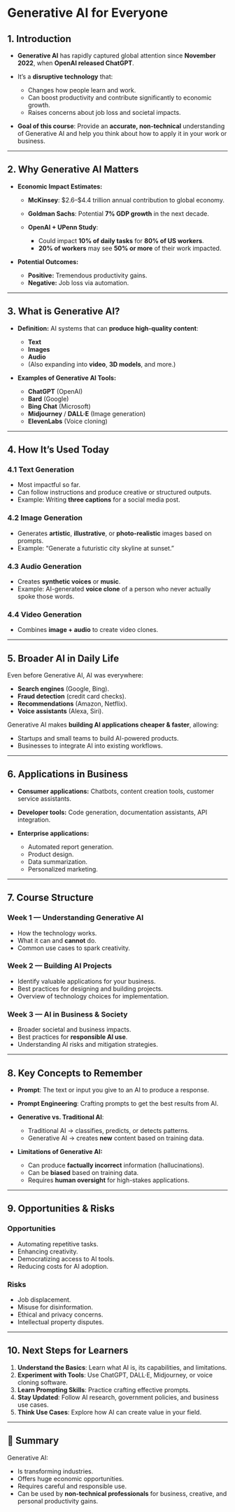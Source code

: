 # Generative AI for Everyone

## 1. Introduction

* **Generative AI** has rapidly captured global attention since **November 2022**, when **OpenAI released ChatGPT**.
* It’s a **disruptive technology** that:

  * Changes how people learn and work.
  * Can boost productivity and contribute significantly to economic growth.
  * Raises concerns about job loss and societal impacts.
* **Goal of this course**:
  Provide an **accurate, non-technical** understanding of Generative AI and help you think about how to apply it in your work or business.

---

## 2. Why Generative AI Matters

* **Economic Impact Estimates:**

  * **McKinsey**: \$2.6–\$4.4 trillion annual contribution to global economy.
  * **Goldman Sachs**: Potential **7% GDP growth** in the next decade.
  * **OpenAI + UPenn Study**:

    * Could impact **10% of daily tasks** for **80% of US workers**.
    * **20% of workers** may see **50% or more** of their work impacted.

* **Potential Outcomes:**

  * **Positive:** Tremendous productivity gains.
  * **Negative:** Job loss via automation.

---

## 3. What is Generative AI?

* **Definition:**
  AI systems that can **produce high-quality content**:

  * **Text**
  * **Images**
  * **Audio**
  * (Also expanding into **video**, **3D models**, and more.)

* **Examples of Generative AI Tools:**

  * **ChatGPT** (OpenAI)
  * **Bard** (Google)
  * **Bing Chat** (Microsoft)
  * **Midjourney** / **DALL·E** (Image generation)
  * **ElevenLabs** (Voice cloning)

---

## 4. How It’s Used Today

### 4.1 Text Generation

* Most impactful so far.
* Can follow instructions and produce creative or structured outputs.
* Example: Writing **three captions** for a social media post.

### 4.2 Image Generation

* Generates **artistic**, **illustrative**, or **photo-realistic** images based on prompts.
* Example: “Generate a futuristic city skyline at sunset.”

### 4.3 Audio Generation

* Creates **synthetic voices** or **music**.
* Example: AI-generated **voice clone** of a person who never actually spoke those words.

### 4.4 Video Generation

* Combines **image + audio** to create video clones.

---

## 5. Broader AI in Daily Life

Even before Generative AI, AI was everywhere:

* **Search engines** (Google, Bing).
* **Fraud detection** (credit card checks).
* **Recommendations** (Amazon, Netflix).
* **Voice assistants** (Alexa, Siri).

Generative AI makes **building AI applications cheaper & faster**, allowing:

* Startups and small teams to build AI-powered products.
* Businesses to integrate AI into existing workflows.

---

## 6. Applications in Business

* **Consumer applications:** Chatbots, content creation tools, customer service assistants.
* **Developer tools:** Code generation, documentation assistants, API integration.
* **Enterprise applications:**

  * Automated report generation.
  * Product design.
  * Data summarization.
  * Personalized marketing.

---

## 7. Course Structure

### **Week 1** — Understanding Generative AI

* How the technology works.
* What it can and **cannot** do.
* Common use cases to spark creativity.

### **Week 2** — Building AI Projects

* Identify valuable applications for your business.
* Best practices for designing and building projects.
* Overview of technology choices for implementation.

### **Week 3** — AI in Business & Society

* Broader societal and business impacts.
* Best practices for **responsible AI use**.
* Understanding AI risks and mitigation strategies.

---

## 8. Key Concepts to Remember

* **Prompt**: The text or input you give to an AI to produce a response.
* **Prompt Engineering**: Crafting prompts to get the best results from AI.
* **Generative vs. Traditional AI**:

  * Traditional AI → classifies, predicts, or detects patterns.
  * Generative AI → creates **new** content based on training data.
* **Limitations of Generative AI:**

  * Can produce **factually incorrect** information (hallucinations).
  * Can be **biased** based on training data.
  * Requires **human oversight** for high-stakes applications.

---

## 9. Opportunities & Risks

### Opportunities

* Automating repetitive tasks.
* Enhancing creativity.
* Democratizing access to AI tools.
* Reducing costs for AI adoption.

### Risks

* Job displacement.
* Misuse for disinformation.
* Ethical and privacy concerns.
* Intellectual property disputes.

---

## 10. Next Steps for Learners

1. **Understand the Basics**:
   Learn what AI is, its capabilities, and limitations.
2. **Experiment with Tools**:
   Use ChatGPT, DALL·E, Midjourney, or voice cloning software.
3. **Learn Prompting Skills**:
   Practice crafting effective prompts.
4. **Stay Updated**:
   Follow AI research, government policies, and business use cases.
5. **Think Use Cases**:
   Explore how AI can create value in your field.

---

## 📌 Summary

Generative AI:

* Is transforming industries.
* Offers huge economic opportunities.
* Requires careful and responsible use.
* Can be used by **non-technical professionals** for business, creative, and personal productivity gains.

